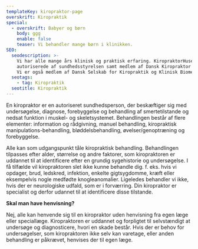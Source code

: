 ```yaml
---
templateKey: kiropraktor-page
overskrift: Kiropraktik
special:
  - overskrift: Babyer og børn
    body: ggg
    enable: false
    teaser: Vi behandler mange børn i klinikken.
SEO:
  seodescription: >-
    Vi har alle mange års klinisk og praktisk erfaring. KiropraktorHuset er
    autoriserede af sundhedsstyrelsen samt medlem af Dansk Kiropraktor Forening.
    Vi er også medlem af Dansk Selskab for Kiropraktik og Klinisk Biomekanik.
  seotags:
    - tag: Kiropraktik
  seotitle: Kiropraktik
---
```

En kiropraktor er en autoriseret sundhedsperson, der beskæftiger sig med undersøgelse, diagnose, forebyggelse og behandling af smertetilstande og nedsat funktion i muskel- og skeletsystemet. Behandlingen består af flere elementer: information og rådgivning, manuel behandling, kiropraktisk manipulations-behandling, bløddelsbehandling, øvelser/genoptræning og forebyggelse.

Alle kan som udgangspunkt tåle kiropraktisk behandling. Behandlingen tilpasses efter alder, størrelse og andre faktorer, som kiropraktoren er uddannet til at identificere efter en grundig sygehistorie og undersøgelse. I få tilfælde vil kiropraktoren slet ikke kunne behandle dig. f. eks. hvis vi opdager, brud, ledskred, infektion, enkelte gigtsygdomme, kræft eller eksempelvis nogle medfødte knogleanomalier. Ligeledes behandler vi ikke, hvis der er neurologiske udfald, som er i forværring. Din kiropraktor er specialist og derfor udannet til at identificere disse tilstande.

**Skal man have henvisning?**

Nej, alle kan henvende sig til en kiropraktor uden henvisning fra egen læge eller speciallæge. Kiropraktoren er uddannet og forpligtet til selvstændigt at undersøge og diagnosticere, hvori en skade består. Hvis der er behov for undersøgelser, som kiropraktoren ikke selv kan varetage, eller anden behandling er påkrævet, henvises der til egen læge.
